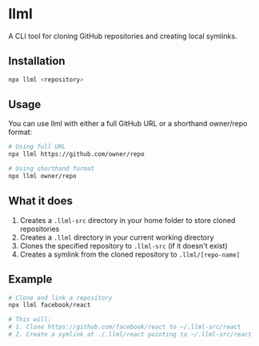 # llml

A CLI tool for cloning GitHub repositories and creating local symlinks.

## Installation

```bash
npx llml <repository>
```

## Usage

You can use llml with either a full GitHub URL or a shorthand owner/repo format:

```bash
# Using full URL
npx llml https://github.com/owner/repo

# Using shorthand format
npx llml owner/repo
```

## What it does

1. Creates a `.llml-src` directory in your home folder to store cloned repositories
2. Creates a `.llml` directory in your current working directory
3. Clones the specified repository to `.llml-src` (if it doesn't exist)
4. Creates a symlink from the cloned repository to `.llml/[repo-name]`

## Example

```bash
# Clone and link a repository
npx llml facebook/react

# This will:
# 1. Clone https://github.com/facebook/react to ~/.llml-src/react
# 2. Create a symlink at ./.llml/react pointing to ~/.llml-src/react
```
